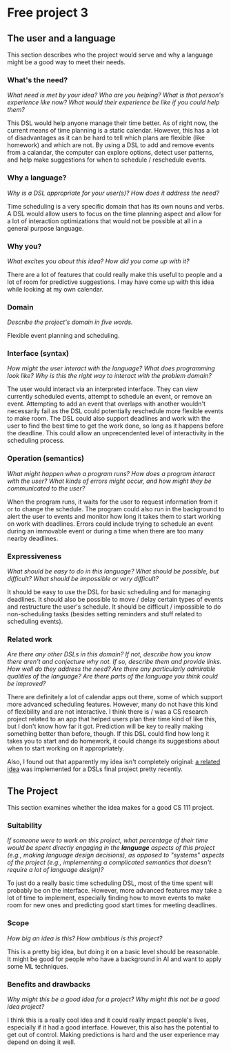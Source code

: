 # Free project 3

## The user and a language
This section describes who the project would serve and why a language might be a
good way to meet their needs.


### What's the need?
_What need is met by your idea? Who are you helping? What is that person's
experience like now? What would their experience be like if you could help 
them?_

This DSL would help anyone manage their time better. As of right now, the current means of time planning is a static calendar. However, this has a lot of disadvantages as it can be hard to tell which plans are flexible (like homework) and which are not. By using a DSL to add and remove events from a calandar, the computer can explore options, detect user patterns, and help make suggestions for when to schedule / reschedule events.

### Why a language?
_Why is a DSL appropriate for your user(s)? How does it address the need?_

Time scheduling is a very specific domain that has its own nouns and verbs. A DSL would allow users to focus on the time planning aspect and allow for a lot of interaction optimizations that would not be possible at all in a general purpose language.

### Why you?
_What excites you about this idea? How did you come up with it?_

There are a lot of features that could really make this useful to people and a lot of room for predictive suggestions. I may have come up with this idea while looking at my own calendar.

### Domain
_Describe the project's domain in five words._

Flexible event planning and scheduling.


### Interface (syntax)
_How might the user interact with the language? What does programming look 
like? Why is this the right way to interact with the problem domain?_ 

The user would interact via an interpreted interface. They can view currently scheduled events, attempt to schedule an event, or remove an event. Attempting to add an event that overlaps with another wouldn't necessarily fail as the DSL could potentially reschedule more flexible events to make room. The DSL could also support deadlines and work with the user to find the best time to get the work done, so long as it happens before the deadline. This could allow an unprecendented level of interactivity in the scheduling process.


### Operation (semantics)
_What might happen when a program runs? How does a program interact with the
user? What kinds of errors might occur, and how might they be communicated to
the user?_

When the program runs, it waits for the user to request information from it or to change the schedule. The program could also run in the background to alert the user to events and monitor how long it takes them to start working on work with deadlines. Errors could include trying to schedule an event during an immovable event or during a time when there are too many nearby deadlines.

### Expressiveness
_What should be easy to do in this language? What should be possible, but
difficult? What should be impossible or very difficult?_

It should be easy to use the DSL for basic scheduling and for managing deadlines. It should also be possible to move / delay certain types of events and restructure the user's schedule. It should be difficult / impossible to do non-scheduling tasks (besides setting reminders and stuff related to scheduling events).

### Related work
_Are there any other DSLs in this domain? If not, describe how you know there
aren't and conjecture why not. If so, describe them and provide links. How well 
do they address the need? Are there any particularly admirable qualities of the
language? Are there parts of the language you think could be improved?_

There are definitely a lot of calendar apps out there, some of which support more advanced scheduling features. However, many do not have this kind of flexibility and are not interactive. I think there is / was a CS research project related to an app that helped users plan their time kind of like this, but I don't know how far it got. Prediction will be key to really making something better than before, though. If this DSL could find how long it takes you to start and do homework, it could change its suggestions about when to start working on it appropriately.

Also, I found out that apparently my idea isn't completely original: [a related idea](https://github.com/aputman/project/blob/master/documents/final.md) was implemented for a DSLs final project pretty recently.

## The Project
This section examines whether the idea makes for a good CS 111 project.


### Suitability
_If someone were to work on this project, what percentage of their time would be
spent directly engaging in the **language** aspects of this project (e.g.,
making language design decisions), as opposed to "systems" aspects of the
project (e.g., implementing a complicated semantics that doesn't require a lot
of language design)?_

To just do a really basic time scheduling DSL, most of the time spent will probably be on the interface. However, more advanced features may take a lot of time to implement, especially finding how to move events to make room for new ones and predicting good start times for meeting deadlines.

### Scope
_How big an idea is this? How ambitious is this project?_

This is a pretty big idea, but doing it on a basic level should be reasonable. It might be good for people who have a background in AI and want to apply some ML techniques.

### Benefits and drawbacks
_Why might this be a good idea for a project? Why might this not be a good idea 
project?_

I think this is a really cool idea and it could really impact people's lives, especially if it had a good interface. However, this also has the potential to get out of control. Making predictions is hard and the user experience may depend on doing it well.